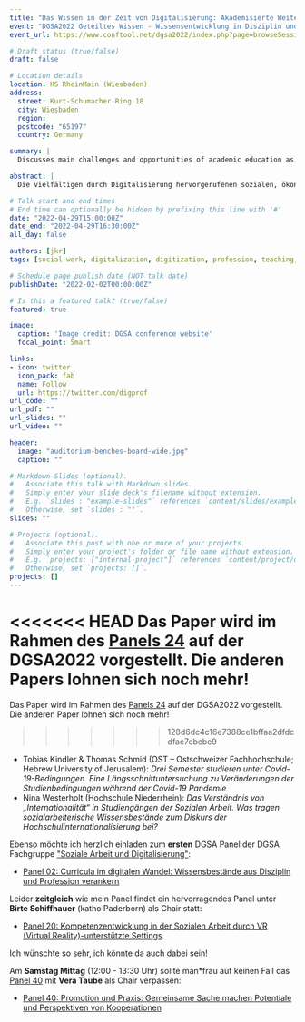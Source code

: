 ```yaml
---
title: "Das Wissen in der Zeit von Digitalisierung: Akademisierte Weiterbildung als Herausforderung an Profession und Hochschule"
event: "DGSA2022 Geteiltes Wissen - Wissensentwicklung in Disziplin und Profession Sozialer Arbeit"
event_url: https://www.conftool.net/dgsa2022/index.php?page=browseSessions&form_session=28

# Draft status (true/false)
draft: false

# Location details
location: HS RheinMain (Wiesbaden)
address:
  street: Kurt-Schumacher-Ring 18
  city: Wiesbaden
  region:
  postcode: "65197"
  country: Germany

summary: |
  Discusses main challenges and opportunities of academic education as part of life-long learning approaches for social work education and training (in German only).

abstract: |
  Die vielfältigen durch Digitalisierung hervorgerufenen sozialen, ökonomischen und gesamtgesellschaftlichen Transformationen stellen die Soziale Arbeit in Profession und Ausbildung vor große Herausforderungen. Bestehende Kompetenzen bedürfen der Anpassung an neue soziale Realitäten. Dabei gilt es die akademisierte Fachkräfteausbildung nicht auf einmalige Ausbildungskonzpte im Bereich Bachelor/Master zu reduzieren, sondern die Wissensvermittlung weiter zu denken und vermehrt im Bereich der kontinuierlichen akademisierten Weiterbildung konzeptionell zu gestalten. Die Ermöglichung gesellschaftlicher Partizipation und eigenständiger Agency von Adressat_innen der Sozialen Arbeit stellt professionelle Akteur_innen vor immer neue Herausforderungen. Gleichzeitig bedürfen diese Akteure_innen einer stetig erweiterten Unterstützung in der Erweiterung der eigenen Kompetenzprofile. Die gelingende Gestaltung lebenslangen Lernens wird dadurch zu einer zentralen Aufgabe. Dieser Beitrag skizziert, wie professionelles Wissen der Sozialen Arbeit mit den Möglichkeiten digitaler Lehr- und Lernvermittlung transparent, bedarfsgerecht und von Hochschulen vermittelt und qualitative Standards in der Vermittlung zeitgemäß dokumentiert werden können. In Zeiten der Digitalisierung ist der Theorie-Praxis-Bezug einerseits gekennzeichnet von Änderung in den Theorien der Sozialen Arbeit, andererseits aber auch von stetigen Änderung in der Praxis. Entsprechend braucht es neue Bildungsangebote die einen berufsbegleitendem und familienzeitbezogenem Anspruch genauso gerecht werden wie neue Assessment- und Zertfizierungsformen in Einklang mit den Anforderungen einer sich wandelnden Dokumentationskultur. Dabei gilt es insbesondere auch die notwendige Sicherstellung qualitativer Standards in einem immer heterogener werdenden Berufs- und Angebotskontext zu berücksichtigen und in der Vermittlung und der Zertifizierung transparent vermitteln zu können.

# Talk start and end times
# End time can optionally be hidden by prefixing this line with '#'
date: "2022-04-29T15:00:00Z"
date_end: "2022-04-29T16:30:00Z"
all_day: false

authors: [jkr]
tags: [social-work, digitalization, digitization, profession, teaching, life-long, learning, higher-education]

# Schedule page publish date (NOT talk date)
publishDate: "2022-02-02T00:00:00Z"

# Is this a featured talk? (true/false)
featured: true

image:
  caption: 'Image credit: DGSA conference website'
  focal_point: Smart

links:
- icon: twitter
  icon_pack: fab
  name: Follow
  url: https://twitter.com/digprof
url_code: ""
url_pdf: ""
url_slides: ""
url_video: ""

header:
  image: "auditorium-benches-board-wide.jpg"
  caption: ""

# Markdown Slides (optional).
#   Associate this talk with Markdown slides.
#   Simply enter your slide deck's filename without extension.
#   E.g. `slides : "example-slides"` references `content/slides/example-slides.md`.
#   Otherwise, set `slides : ""`.
slides: ""

# Projects (optional).
#   Associate this post with one or more of your projects.
#   Simply enter your project's folder or file name without extension.
#   E.g. `projects: ["internal-project"]` references `content/project/deep-learning/index.md`.
#   Otherwise, set `projects: []`.
projects: []
---
```


<<<<<<< HEAD
Das Paper wird im Rahmen des [Panels 24](https://www.conftool.net/dgsa2022/index.php?page=browseSessions&form_session=28#paperID194) auf der DGSA2022 vorgestellt. Die anderen Papers lohnen sich noch mehr! 
=======
Das Paper wird im Rahmen des [Panels 24](https://www.conftool.net/dgsa2022/index.php?page=browseSessions&form_session=28#paperID194) auf der DGSA2022 vorgestellt. Die anderen Paper lohnen sich noch mehr! 
>>>>>>> 128d6dc4c16e7388ce1bffaa2dfdcdfac7cbcbe9
- Tobias Kindler & Thomas Schmid (OST – Ostschweizer Fachhochschule; Hebrew University of Jerusalem): *Drei Semester studieren unter Covid-19-Bedingungen. Eine Längsschnittuntersuchung zu Veränderungen der Studienbedingungen während der Covid-19 Pandemie*
- Nina Westerholt (Hochschule Niederrhein): *Das Verständnis von „Internationalität“ in Studiengängen der Sozialen Arbeit. Was tragen sozialarbeiterische Wissensbestände zum Diskurs der Hochschulinternationalisierung bei?*

Ebenso möchte ich herzlich einladen zum **ersten** DGSA Panel der DGSA Fachgruppe ["Soziale Arbeit und Digitalisierung"](https://www.dgsa.de/index.php?id=175):

- [Panel 02: Curricula im digitalen Wandel: Wissensbestände aus Disziplin und Profession verankern ](https://www.conftool.net/dgsa2022/index.php?page=browseSessions&form_session=2&presentations=show)

Leider **zeitgleich** wie mein Panel findet ein hervorragendes Panel unter **Birte Schiffhauer** (katho Paderborn) als Chair statt:

- [Panel 20: Kompetenzentwicklung in der Sozialen Arbeit durch VR (Virtual Reality)-unterstützte Settings](https://www.conftool.net/dgsa2022/index.php?page=browseSessions&form_session=48&presentations=show). 

Ich wünschte so sehr, ich könnte da auch dabei sein!

Am **Samstag Mittag** (12:00 - 13:30 Uhr) sollte man\*frau auf keinen Fall das [Panel 40](https://www.conftool.net/dgsa2022/index.php?page=browseSessions&form_session=49&presentations=show) mit **Vera Taube** als Chair verpassen:

- [Panel 40: Promotion und Praxis: Gemeinsame Sache machen Potentiale und Perspektiven von Kooperationen](https://www.conftool.net/dgsa2022/index.php?page=browseSessions&form_session=49&presentations=show)
